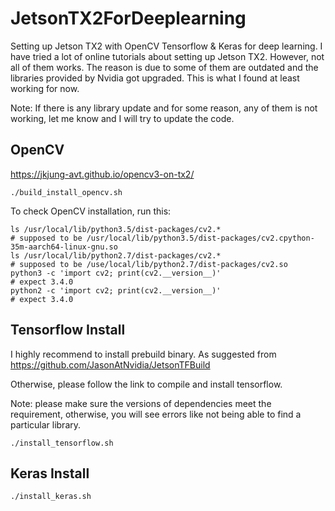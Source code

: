 # JetsonTX2ForDeeplearning
Setting up Jetson TX2 with OpenCV Tensorflow &amp; Keras for deep learning. I have tried a lot of online tutorials about setting up Jetson TX2. However, not all of them works. The reason is due to some of them are outdated and the libraries provided by Nvidia got upgraded. This is what I found at least working for now.

Note: If there is any library update and for some reason, any of them is not working, let me know and I will try to update the code.


## OpenCV
https://jkjung-avt.github.io/opencv3-on-tx2/

```
./build_install_opencv.sh
```

To check OpenCV installation, run this:
```
ls /usr/local/lib/python3.5/dist-packages/cv2.*
# supposed to be /usr/local/lib/python3.5/dist-packages/cv2.cpython-35m-aarch64-linux-gnu.so
ls /usr/local/lib/python2.7/dist-packages/cv2.*
# supposed to be /use/local/lib/python2.7/dist-packages/cv2.so
python3 -c 'import cv2; print(cv2.__version__)'
# expect 3.4.0
python2 -c 'import cv2; print(cv2.__version__)'
# expect 3.4.0
```

## Tensorflow Install

I highly recommend to install prebuild binary. As suggested from https://github.com/JasonAtNvidia/JetsonTFBuild

Otherwise, please follow the link to compile and install tensorflow.

Note: please make sure the versions of dependencies meet the requirement, otherwise, you will see errors like not being able to find a particular library.

```
./install_tensorflow.sh
```

## Keras Install

```
./install_keras.sh
```
